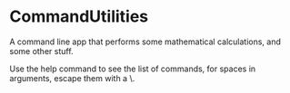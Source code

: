 # CommandUtilities
A command line app that performs some mathematical calculations, and some other stuff.

Use the help command to see the list of commands, for spaces in arguments, escape them with a \\.
